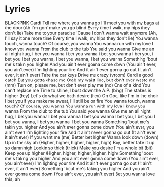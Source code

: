 # Lyrics
BLACKPINK
Cardi
Tell me where you wanna go
I'll meet you with my bags at the door
(Ah I'm gon' make you go blind
Every time I walk, my hips they don't lie)
Take me to your paradise
'Cause I don't wanna wait anymore
(Ah, I'll say it one more time
Every time I walk, my hips they don't lie)
You wanna touch, wanna touch?
Of course, you wanna
You wanna run with my love
I know you wanna
From the club to the tub
You said you wanna
Give me an all night hug, I bet you wanna
I bet you wanna
I bet you wanna
I bet you, I bet you
I bet you wanna, I bet you wanna, I bet you wanna
Something 'bout me's takin you higher
And you ain't ever gonna come down
(You ain't ever, you ain't ever)
I'm lighting your fire
And it ain't ever gonna go out
(It ain't ever, it ain't ever)
Take the car keys
Drive me crazy (vroom)
Cardi a good catch
But you gotta chase me
Grab my waist line, but don't ever waste me (mm)
Turn on, please me, but don't ever play me (no)
One of a kind
You can't replace me
Time to shine, I bust down the A.P. (bing)
The stakes is higher (hey)
Let's do what we both desire (hey)
On God, like I'm in the choir
I bet you if you make me sweat, I'll still be on fire
You wanna touch, wanna touch?
Of course, you wanna
You wanna run with my love
I know you wanna
From the club to the tub
You said you wanna
Give me an all night hug, I bet you wanna
I bet you wanna
I bet you wanna
I bet you, I bet you
I bet you wanna, I bet you wanna, I bet you wanna
Something 'bout me's takin you higher
And you ain't ever gonna come down
(You ain't ever, you ain't ever)
I'm lighting your fire
And it ain't never gonna go out
(It ain't ever, it ain't ever)
If you want me (me)
Better bet higher
Wanna look down (down)
Up in the sky ah
(Higher, higher, higher, higher, high)
Boy, better take it up so damn high
Lookin so thick (thick)
Make you desire
I'm a whole bit (bit)
Keep you up higher
(Higher, higher, higher, higher, high)
Something 'bout me's taking you higher
And you ain't ever gonna come down
(You ain't ever, you ain't ever)
I'm lighting your fire
And it ain't ever gonna go out
(It ain't ever, it ain't ever)
Something 'bout me's taking you higher
And you ain't ever gonna come down
(You ain't ever, you ain't ever)
Bet you wanna love this, ah
